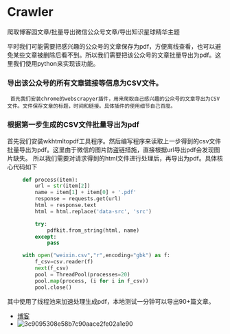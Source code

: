 # Crawler
爬取博客园文章/批量导出微信公众号文章/导出知识星球精华主题

平时我们可能需要把感兴趣的公众号的文章保存为pdf，方便离线查看，也可以避免某些文章被删除后看不到。所以我们需要把该公众号的文章批量导出为pdf。这里我们使用python来实现该功能。

### 导出该公众号的所有文章链接等信息为CSV文件。

     首先我们安装chrome的webscrapyer插件，用来爬取自己感兴趣的公众号的文章导出为CSV文件。文件保存文章的标题，时间和链接。具体插件的使用细节自己百度。

### 根据第一步生成的CSV文件批量导出为pdf
  首先我们安装wkhtmltopdf工具程序。然后编写程序来读取上一步得到的csv文件批量导出为pdf。这里由于微信的图片防盗链措施，直接根据url导出pdf会发现图片缺失。 
  所以我们需要对请求得到的html文件进行处理后，再导出为pdf。具体核心代码如下
 ```python
      def process(item):
          url = str(item[2])
          name = item[1] + item[0] + '.pdf'
          response = requests.get(url)
          html = response.text
          html = html.replace('data-src', 'src')

          try:
              pdfkit.from_string(html, name)
          except:
              pass

      with open("weixin.csv","r",encoding="gbk") as f:
          f_csv=csv.reader(f)
          next(f_csv)
          pool = ThreadPool(processes=20)
          pool.map(process, (i for i in f_csv))
          pool.close()
 ```
 
其中使用了线程池来加速处理生成pdf，本地测试一分钟可以导出90+篇文章。
* [博客](https://www.cnblogs.com/wzf-Learning/p/11153963.html)
* ![3c9095308e58b7c90aace2fe02a1e90](https://user-images.githubusercontent.com/16174175/223343159-551f8954-3153-4c96-9aae-dd8fbcdfca97.jpg)



